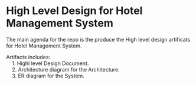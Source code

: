 
# High Level Design for Hotel Management System

The main agenda for the repo is the produce the High level design artificats for Hotel Management System.

Artifacts includes:  
&nbsp;&nbsp;&nbsp;&nbsp;1. Highl level Design Document.  
&nbsp;&nbsp;&nbsp;&nbsp;2. Architecture diagram for the Architecture.  
&nbsp;&nbsp;&nbsp;&nbsp;3. ER diagram for the System.  



